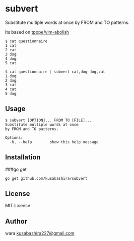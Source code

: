 subvert
=======

Substitute multiple words at once
by FROM and TO patterns.

Its based on [tpope/vim-abolish](http://github.com/tpope/vim-abolish)

	$ cat questionnaire
	1 cat
	2 cat
	3 dog
	4 dog
	5 cat

	$ cat questionnaire | subvert cat,dog dog,cat
	1 dog
	2 dog
	3 cat
	4 cat
	5 dog

Usage
-----

	$ subvert [OPTION]... FROM TO [FILE]...
	Substitute multiple words at once
	by FROM and TO patterns.

	Options:
	  -h, --help        show this help message

Installation
------------

###go get

	go get github.com/kusabashira/subvert

License
-------

MIT License

Author
------

wara <kusabashira227@gmail.com>
